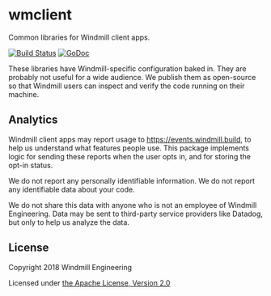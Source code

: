 # wmclient

Common libraries for Windmill client apps.

[![Build Status](https://circleci.com/gh/windmilleng/wmclient/tree/master.svg?style=shield)](https://circleci.com/gh/windmilleng/wmclient)
[![GoDoc](https://godoc.org/github.com/windmilleng/wmclient?status.svg)](https://godoc.org/github.com/windmilleng/wmclient)

These libraries have Windmill-specific configuration baked in. They are probably
not useful for a wide audience. We publish them as open-source so that Windmill users
can inspect and verify the code running on their machine.

## Analytics

Windmill client apps may report usage to https://events.windmill.build, to help us
understand what features people use. This package implements logic for sending
these reports when the user opts in, and for storing the opt-in status.

We do not report any personally identifiable information. We do not report any
identifiable data about your code.

We do not share this data with anyone who is not an employee of Windmill
Engineering.  Data may be sent to third-party service providers like Datadog,
but only to help us analyze the data.

## License
Copyright 2018 Windmill Engineering

Licensed under [the Apache License, Version 2.0](LICENSE)